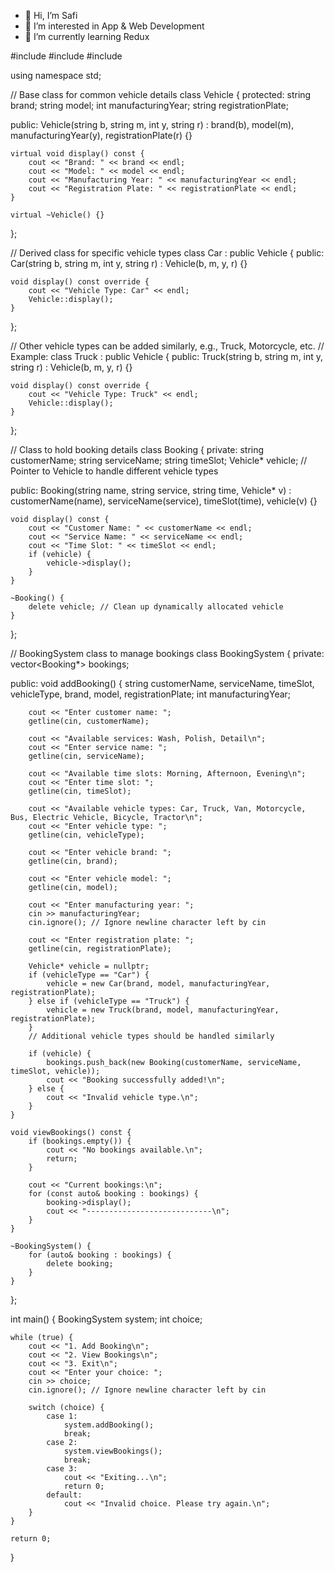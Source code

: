 - 👋 Hi, I’m Safi
- 👀 I’m interested in App & Web Development
- 🌱 I’m currently learning Redux


#include <iostream>
#include <vector>
#include <string>

using namespace std;

// Base class for common vehicle details
class Vehicle {
protected:
    string brand;
    string model;
    int manufacturingYear;
    string registrationPlate;

public:
    Vehicle(string b, string m, int y, string r)
        : brand(b), model(m), manufacturingYear(y), registrationPlate(r) {}

    virtual void display() const {
        cout << "Brand: " << brand << endl;
        cout << "Model: " << model << endl;
        cout << "Manufacturing Year: " << manufacturingYear << endl;
        cout << "Registration Plate: " << registrationPlate << endl;
    }

    virtual ~Vehicle() {}
};

// Derived class for specific vehicle types
class Car : public Vehicle {
public:
    Car(string b, string m, int y, string r) : Vehicle(b, m, y, r) {}

    void display() const override {
        cout << "Vehicle Type: Car" << endl;
        Vehicle::display();
    }
};

// Other vehicle types can be added similarly, e.g., Truck, Motorcycle, etc.
// Example:
class Truck : public Vehicle {
public:
    Truck(string b, string m, int y, string r) : Vehicle(b, m, y, r) {}

    void display() const override {
        cout << "Vehicle Type: Truck" << endl;
        Vehicle::display();
    }
};

// Class to hold booking details
class Booking {
private:
    string customerName;
    string serviceName;
    string timeSlot;
    Vehicle* vehicle; // Pointer to Vehicle to handle different vehicle types

public:
    Booking(string name, string service, string time, Vehicle* v)
        : customerName(name), serviceName(service), timeSlot(time), vehicle(v) {}

    void display() const {
        cout << "Customer Name: " << customerName << endl;
        cout << "Service Name: " << serviceName << endl;
        cout << "Time Slot: " << timeSlot << endl;
        if (vehicle) {
            vehicle->display();
        }
    }

    ~Booking() {
        delete vehicle; // Clean up dynamically allocated vehicle
    }
};

// BookingSystem class to manage bookings
class BookingSystem {
private:
    vector<Booking*> bookings;

public:
    void addBooking() {
        string customerName, serviceName, timeSlot, vehicleType, brand, model, registrationPlate;
        int manufacturingYear;

        cout << "Enter customer name: ";
        getline(cin, customerName);

        cout << "Available services: Wash, Polish, Detail\n";
        cout << "Enter service name: ";
        getline(cin, serviceName);

        cout << "Available time slots: Morning, Afternoon, Evening\n";
        cout << "Enter time slot: ";
        getline(cin, timeSlot);

        cout << "Available vehicle types: Car, Truck, Van, Motorcycle, Bus, Electric Vehicle, Bicycle, Tractor\n";
        cout << "Enter vehicle type: ";
        getline(cin, vehicleType);

        cout << "Enter vehicle brand: ";
        getline(cin, brand);

        cout << "Enter vehicle model: ";
        getline(cin, model);

        cout << "Enter manufacturing year: ";
        cin >> manufacturingYear;
        cin.ignore(); // Ignore newline character left by cin

        cout << "Enter registration plate: ";
        getline(cin, registrationPlate);

        Vehicle* vehicle = nullptr;
        if (vehicleType == "Car") {
            vehicle = new Car(brand, model, manufacturingYear, registrationPlate);
        } else if (vehicleType == "Truck") {
            vehicle = new Truck(brand, model, manufacturingYear, registrationPlate);
        }
        // Additional vehicle types should be handled similarly

        if (vehicle) {
            bookings.push_back(new Booking(customerName, serviceName, timeSlot, vehicle));
            cout << "Booking successfully added!\n";
        } else {
            cout << "Invalid vehicle type.\n";
        }
    }

    void viewBookings() const {
        if (bookings.empty()) {
            cout << "No bookings available.\n";
            return;
        }

        cout << "Current bookings:\n";
        for (const auto& booking : bookings) {
            booking->display();
            cout << "----------------------------\n";
        }
    }

    ~BookingSystem() {
        for (auto& booking : bookings) {
            delete booking;
        }
    }
};

int main() {
    BookingSystem system;
    int choice;

    while (true) {
        cout << "1. Add Booking\n";
        cout << "2. View Bookings\n";
        cout << "3. Exit\n";
        cout << "Enter your choice: ";
        cin >> choice;
        cin.ignore(); // Ignore newline character left by cin

        switch (choice) {
            case 1:
                system.addBooking();
                break;
            case 2:
                system.viewBookings();
                break;
            case 3:
                cout << "Exiting...\n";
                return 0;
            default:
                cout << "Invalid choice. Please try again.\n";
        }
    }

    return 0;
}
